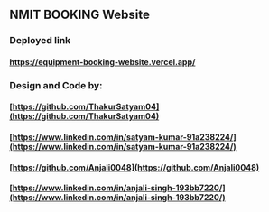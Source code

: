 ## NMIT BOOKING Website
### Deployed link
#### https://equipment-booking-website.vercel.app/
### Design and Code by:
#### [https://github.com/ThakurSatyam04](https://github.com/ThakurSatyam04)
#### [https://www.linkedin.com/in/satyam-kumar-91a238224/](https://www.linkedin.com/in/satyam-kumar-91a238224/)
#### [https://github.com/Anjali0048](https://github.com/Anjali0048)
#### [https://www.linkedin.com/in/anjali-singh-193bb7220/](https://www.linkedin.com/in/anjali-singh-193bb7220/)
